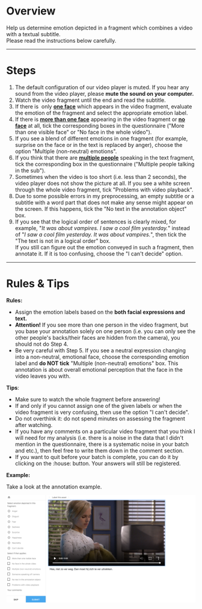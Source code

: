 <h1><strong>Overview</strong></h1>

<p>Help us determine emotion depicted in a fragment which combines a video with a textual subtitle. <br>
Please read the instructions below carefully.&nbsp;</p>
<hr>

<h1><strong>Steps</strong></h1>

<ol>
	<li>The default configuration of our video player is muted. If you hear any sound from the video player, please <strong>mute the sound on your computer.&nbsp;</strong></li>
	<li>Watch the video fragment until the end and read the subtitle.</li>
	<li>If there is &nbsp;only <strong><u>one face</u></strong> which appears in the video fragment, evaluate the emotion of the fragment and select the appropriate emotion label.</li>
	<li>If there is <u><strong>more than one face</strong></u> appearing in the video fragment or <u><strong>no face</strong></u> at all, tick the corresponding boxes in the questionnaire ("More than one visible face" or "No face in the whole video").</li>
	<li>If you see a blend of different emotions in one fragment (for example, surprise on the face or in the text is replaced by anger), choose the option "Multiple (non-neutral) emotions".&nbsp;</li>
  <li>If you think that there are <strong><u>multiple people</u></strong> speaking in the text fragment, tick the corresponding box in the questionnaire ("Multiple people talking in the sub").</li>
	<li>Sometimes when the video is too short (i.e. less than 2 seconds), the video player does not show the picture at all. If you see a white screen through the whole video fragment, tick "Problems with video playback".&nbsp;</li>
  <li>Due to some possible errors in my preprocessing, an empty subtitle or a subtitle with a word part that does not make any sense might appear on the screen. If this happens, tick the "No text in the annotation object" box.</li>
	<li>If you see that the logical order of sentences is clearly mixed, for example, "<em>It was about vampires. I saw a cool film yesterday.</em>" instead of "<em>I saw a cool film yesterday. It was about vampires</em><em>.</em>", then tick the "The text is not in a logical order" box. <br>
  If you still can figure out the emotion conveyed in such a fragment, then annotate it. If it is too confusing, choose the "I can't decide" option.</li>
</ol>
<hr>

<h1><strong>Rules &amp; Tips</strong></h1>

<p><strong>Rules:</strong></p>

<ul>
	<li>Assign the emotion labels based on the <strong>both facial expressions and text.&nbsp;</strong></li>
	<li><strong>Attention!&nbsp;</strong>If you see more than one person in the video fragment, but you base your annotation solely on one person (i.e. you can only see the other people's backs/their faces are hidden from the camera), you should not do Step 4.</li>
	<li>Be very careful with Step 5. If you see a neutral expression changing into a non-neutral, emotional face, choose the corresponding emotion label and <strong>do NOT tick</strong> "Multiple (non-neutral) emotions" box. This annotation is about overall emotional perception that the face in the video leaves you with.&nbsp;</li>
</ul>

<p><strong>Tips</strong>:</p>

<ul>
	<li>Make sure to watch the whole fragment before answering!</li>
	<li>If and only if you cannot assign one of the given labels or when the video fragment is very confusing, then use the option "I can't decide".&nbsp;</li>
	<li>Do not overthink it: do not spend minutes on assessing the fragment after watching.&nbsp;</li>
	<li>If you have any comments on a particular video fragment that you think I will need for my analysis (i.e. there is a noise in the data that I didn't mention in the questionnaire, there is a systematic noise in your batch and etc.), then feel free to write them down in the comment section.&nbsp;</li>
	<li>If you want to quit before your batch is complete, you can do it by clicking on the :house: button. Your answers will still be registered.</li>
</ul>

<p><strong>Example:</strong></p>

<p>Take a look at the annotation example.</p>

<p><img src="/video_subs_example.png"></p>


